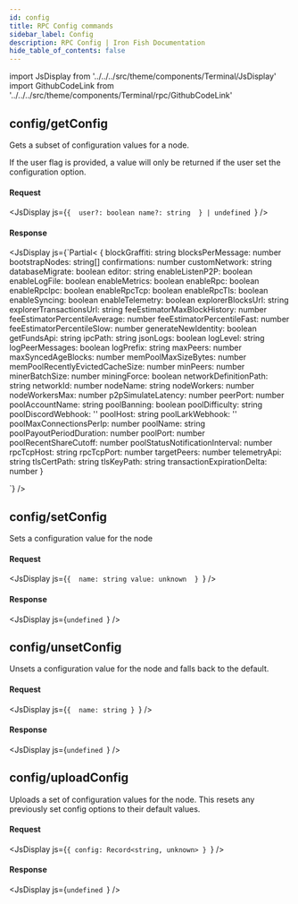 ```yaml
---
id: config
title: RPC Config commands
sidebar_label: Config
description: RPC Config | Iron Fish Documentation
hide_table_of_contents: false
---
```


import JsDisplay from '../../../src/theme/components/Terminal/JsDisplay'
import GithubCodeLink from '../../../src/theme/components/Terminal/rpc/GithubCodeLink'

## <GithubCodeLink link="config/getConfig"/>config/getConfig

Gets a subset of configuration values for a node. 

If the user flag is provided, a value will only be returned if the user set the configuration option.

#### Request

<JsDisplay js={`{ 
  user?: boolean
  name?: string 
} | undefined
`} />

#### Response

<JsDisplay js={`Partial<
  {
    blockGraffiti: string
    blocksPerMessage: number
    bootstrapNodes: string[]
    confirmations: number
    customNetwork: string
    databaseMigrate: boolean
    editor: string
    enableListenP2P: boolean
    enableLogFile: boolean
    enableMetrics: boolean
    enableRpc: boolean
    enableRpcIpc: boolean
    enableRpcTcp: boolean
    enableRpcTls: boolean
    enableSyncing: boolean
    enableTelemetry: boolean
    explorerBlocksUrl: string
    explorerTransactionsUrl: string
    feeEstimatorMaxBlockHistory: number
    feeEstimatorPercentileAverage: number
    feeEstimatorPercentileFast: number
    feeEstimatorPercentileSlow: number
    generateNewIdentity: boolean
    getFundsApi: string
    ipcPath: string
    jsonLogs: boolean
    logLevel: string
    logPeerMessages: boolean
    logPrefix: string
    maxPeers: number
    maxSyncedAgeBlocks: number
    memPoolMaxSizeBytes: number
    memPoolRecentlyEvictedCacheSize: number
    minPeers: number
    minerBatchSize: number
    miningForce: boolean
    networkDefinitionPath: string
    networkId: number
    nodeName: string
    nodeWorkers: number
    nodeWorkersMax: number
    p2pSimulateLatency: number
    peerPort: number
    poolAccountName: string
    poolBanning: boolean
    poolDifficulty: string
    poolDiscordWebhook: ''
    poolHost: string
    poolLarkWebhook: ''
    poolMaxConnectionsPerIp: number
    poolName: string
    poolPayoutPeriodDuration: number
    poolPort: number
    poolRecentShareCutoff: number
    poolStatusNotificationInterval: number
    rpcTcpHost: string
    rpcTcpPort: number
    targetPeers: number
    telemetryApi: string
    tlsCertPath: string
    tlsKeyPath: string
    transactionExpirationDelta: number
  }
>
`} />

## <GithubCodeLink link="config/setConfig"/> config/setConfig

Sets a configuration value for the node

#### Request

<JsDisplay js={`{ 
  name: string
  value: unknown 
}
`} />

#### Response

<JsDisplay js={`undefined
`} />

## <GithubCodeLink link="config/unsetConfig"/> config/unsetConfig

Unsets a configuration value for the node and falls back to the default.

#### Request

<JsDisplay js={`{ 
  name: string
}
`} />

#### Response

<JsDisplay js={`undefined
`} />

## <GithubCodeLink link="config/uploadConfig"/> config/uploadConfig

Uploads a set of configuration values for the node.
This resets any previously set config options to their default values.

#### Request

<JsDisplay js={`{
  config: Record<string, unknown>
}
`} />

#### Response

<JsDisplay js={`undefined
`} />

